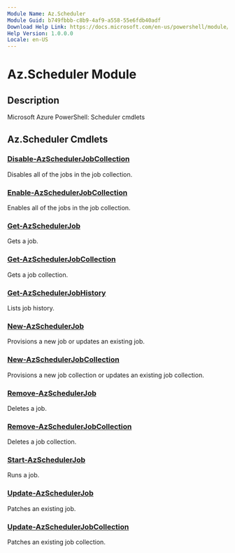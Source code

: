 ```yaml
---
Module Name: Az.Scheduler
Module Guid: b749fbbb-c8b9-4af9-a558-55e6fdb40adf
Download Help Link: https://docs.microsoft.com/en-us/powershell/module/az.scheduler
Help Version: 1.0.0.0
Locale: en-US
---
```


# Az.Scheduler Module
## Description
Microsoft Azure PowerShell: Scheduler cmdlets

## Az.Scheduler Cmdlets
### [Disable-AzSchedulerJobCollection](Disable-AzSchedulerJobCollection.md)
Disables all of the jobs in the job collection.

### [Enable-AzSchedulerJobCollection](Enable-AzSchedulerJobCollection.md)
Enables all of the jobs in the job collection.

### [Get-AzSchedulerJob](Get-AzSchedulerJob.md)
Gets a job.

### [Get-AzSchedulerJobCollection](Get-AzSchedulerJobCollection.md)
Gets a job collection.

### [Get-AzSchedulerJobHistory](Get-AzSchedulerJobHistory.md)
Lists job history.

### [New-AzSchedulerJob](New-AzSchedulerJob.md)
Provisions a new job or updates an existing job.

### [New-AzSchedulerJobCollection](New-AzSchedulerJobCollection.md)
Provisions a new job collection or updates an existing job collection.

### [Remove-AzSchedulerJob](Remove-AzSchedulerJob.md)
Deletes a job.

### [Remove-AzSchedulerJobCollection](Remove-AzSchedulerJobCollection.md)
Deletes a job collection.

### [Start-AzSchedulerJob](Start-AzSchedulerJob.md)
Runs a job.

### [Update-AzSchedulerJob](Update-AzSchedulerJob.md)
Patches an existing job.

### [Update-AzSchedulerJobCollection](Update-AzSchedulerJobCollection.md)
Patches an existing job collection.

